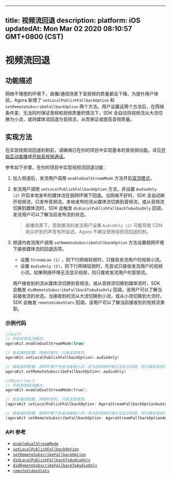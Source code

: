 
---
title: 视频流回退
description: 
platform: iOS
updatedAt: Mon Mar 02 2020 08:10:57 GMT+0800 (CST)
---
# 视频流回退
## 功能描述

网络不理想的环境下，直播/通信场景下音视频的质量都会下降。为提升用户体验，Agora 新增了 `setLocalPublishFallbackOption` 和 `setRemoteSubscribeFallbackOption` 两个方法。用户设置这两个方法后，在网络条件差、无法同时保证音频和视频质量的情况下，SDK 会自动将视频流从大流切换为小流，或将媒体流回退为音频流，从而保证或提高音频质量。

## 实现方法

在实现视频流回退机制前，请确保已在你的项目中实现基本的音视频功能。详见[开始互动直播](../../cn/Audio%20Broadcast/start_live_ios.md)或[开始音视频通话](../../cn/Audio%20Broadcast/start_call_ios.md)。

参考如下步骤，在你的项目中实现视频流回退功能：

1. 加入频道后，发流用户调用 `enableDualStreamMode` 方法开启[双流模式](https://docs.agora.io/cn/Agora%20Platform/terms?platform=All%20Platforms#a-name-duala双流模式)。

2. 发流用户调用 `setLocalPublishFallbackOption` 方法，并设置 `AudioOnly (2)` 开启本地发布的媒体流在弱网环境下回退。当网络不好时，SDK 会自动断开视频流，只发布音频流。本地发布的流从媒体流切换到音频流，或从音频流切换到媒体流时，SDK 会触发 `didLocalPublishFallbackToAudioOnly` 回调，发流用户可以了解当前发布流的状态。

   > 直播场景下，旁路推流的发流用户设置 `AudioOnly (2)` 可能导致 CDN 观众听到的声音有所延迟。Agora 不建议使用视频流回退机制。

3. 频道内收流用户调用 `setRemoteSubscribeFallbackOption` 方法设置弱网环境下接收媒体流的回退选项。

   - 设置 `StreamLow (1)` ，则下行网络较弱时，只接收发流用户的视频小流。
   - 设置 `AudioOnly (2)`，则下行网络较弱时，先尝试只接收发流用户的视频小流。如果网络环境无法显示视频，则只接收发流用户的音频流。

   用户接收到的流从媒体流切换到音频流，或从音频流切换到媒体流时，SDK 会触发 `didRemoteSubscribeFallbackToAudioOnly` 回调，该用户可以了解当前接收流的状态。当接收到的流从大流切换到小流，或从小流切换到大流时，SDK 会触发 `remoteVideoStats` 回调，该用户可以了解当前接收到的视频流类型。

### 示例代码


```swift
//Swift
// 开启视频双流模式。
agoraKit.enableDualStreamMode(true)

// 发送端的配置。网络较差时，只发送音频流。
agoraKit.setLocalPublishFallbackOption(.audioOnly)

// 接收端的配置。弱网环境下先尝试接收小流；若当前网络环境无法显示视频，则只接收音频流。
agoraKit.setRemoteSubscribeFallbackOption(.audioOnly)
```

```objective-c
//Objective-C
// 开启视频双流模式。
agoraKit.enableDualStreamMode(true);

// 发送端的配置。网络较差时，只发送音频流。
[agoraKit setLocalPublishFallbackOption: AgoraStreamFallbackOptionAudioOnly];

// 接收端的配置。弱网环境下先尝试接收小流；若当前网络环境无法显示视频，则只接收音频流。
[agoraKit setRemoteSubscribeFallbackOption: AgoraStreamFallbackOptionAudioOnly];
```

### API 参考

- [`enableDualStreamMode`](https://docs.agora.io/cn/Audio%20Broadcast/API%20Reference/oc/Classes/AgoraRtcEngineKit.html#//api/name/enableDualStreamMode:)
- [`setLocalPublishFallbackOption`](https://docs.agora.io/cn/Audio%20Broadcast/API%20Reference/oc/Classes/AgoraRtcEngineKit.html#//api/name/setLocalPublishFallbackOption:)
- [`setRemoteSubscribeFallbackOption`](https://docs.agora.io/cn/Audio%20Broadcast/API%20Reference/oc/Classes/AgoraRtcEngineKit.html#//api/name/setRemoteSubscribeFallbackOption:)
- [`didLocalPublishFallbackToAudioOnly`](https://docs.agora.io/cn/Audio%20Broadcast/API%20Reference/oc/Protocols/AgoraRtcEngineDelegate.html#//api/name/rtcEngine:didLocalPublishFallbackToAudioOnly:)
- [`didRemoteSubscribeFallbackToAudioOnly`](https://docs.agora.io/cn/Audio%20Broadcast/API%20Reference/oc/Protocols/AgoraRtcEngineDelegate.html#//api/name/rtcEngine:didRemoteSubscribeFallbackToAudioOnly:byUid:)
- [`remoteVideoStats`](https://docs.agora.io/cn/Audio%20Broadcast/API%20Reference/oc/Protocols/AgoraRtcEngineDelegate.html#//api/name/rtcEngine:remoteVideoStats:)
